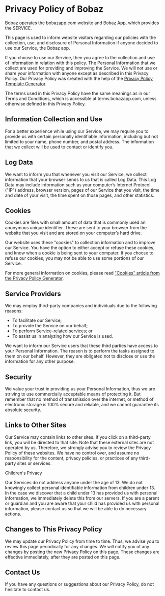 <h1>Privacy Policy of Bobaz</h1>
<p>Bobaz operates the bobazapp.com website and Bobaz App, which provides the SERVICE.</p>
<p>This page is used to inform website visitors regarding our policies with the collection, use, and disclosure of Personal Information if anyone decided to use our Service, the Bobaz app.</p>
<p>If you choose to use our Service, then you agree to the collection and use of information in relation with this policy. The Personal Information that we collect are used for providing and improving the Service. We will not use or share your information with anyone except as described in this Privacy Policy. Our Privacy Policy was created with the help of the <a href="https://www.privacypolicytemplate.net">Privacy Policy Template Generator</a>.</p>
<p>The terms used in this Privacy Policy have the same meanings as in our Terms and Conditions, which is accessible at terms.bobazapp.com, unless otherwise defined in this Privacy Policy.</p>
<h2>Information Collection and Use</h2>
<p>For a better experience while using our Service, we may require you to provide us with certain personally identifiable information, including but not limited to your name, phone number, and postal address. The information that we collect will be used to contact or identify you.</p>
<h2>Log Data</h2>
<p>We want to inform you that whenever you visit our Service, we collect information that your browser sends to us that is called Log Data. This Log Data may include information such as your computer’s Internet Protocol ("IP") address, browser version, pages of our Service that you visit, the time and date of your visit, the time spent on those pages, and other statistics.</p>
<h2>Cookies</h2>
<p>Cookies are files with small amount of data that is commonly used an anonymous unique identifier. These are sent to your browser from the website that you visit and are stored on your computer’s hard drive.</p>
<p>Our website uses these "cookies" to collection information and to improve our Service. You have the option to either accept or refuse these cookies, and know when a cookie is being sent to your computer. If you choose to refuse our cookies, you may not be able to use some portions of our Service.</p>
<p>For more general information on cookies, please read <a href="https://www.generateprivacypolicy.com/#cookies">"Cookies" article from the Privacy Policy Generator</a>.</p>
<h2>Service Providers</h2>
<p>We may employ third-party companies and individuals due to the following reasons:</p>
<ul>
<li>To facilitate our Service;</li>
<li>To provide the Service on our behalf;</li>
<li>To perform Service-related services; or</li>
<li>To assist us in analyzing how our Service is used.</li>
</ul>
<p>We want to inform our Service users that these third parties have access to your Personal Information. The reason is to perform the tasks assigned to them on our behalf. However, they are obligated not to disclose or use the information for any other purpose.</p>
<h2>Security</h2>
<p>We value your trust in providing us your Personal Information, thus we are striving to use commercially acceptable means of protecting it. But remember that no method of transmission over the internet, or method of electronic storage is 100% secure and reliable, and we cannot guarantee its absolute security.</p>
<h2>Links to Other Sites</h2>
<p>Our Service may contain links to other sites. If you click on a third-party link, you will be directed to that site. Note that these external sites are not operated by us. Therefore, we strongly advise you to review the Privacy Policy of these websites. We have no control over, and assume no responsibility for the content, privacy policies, or practices of any third-party sites or services.</p>
<p>Children's Privacy</p>
<p>Our Services do not address anyone under the age of 13. We do not knowingly collect personal identifiable information from children under 13. In the case we discover that a child under 13 has provided us with personal information, we immediately delete this from our servers. If you are a parent or guardian and you are aware that your child has provided us with personal information, please contact us so that we will be able to do necessary actions.</p>
<h2>Changes to This Privacy Policy</h2>
<p>We may update our Privacy Policy from time to time. Thus, we advise you to review this page periodically for any changes. We will notify you of any changes by posting the new Privacy Policy on this page. These changes are effective immediately, after they are posted on this page.</p>
<h2>Contact Us</h2>
<p>If you have any questions or suggestions about our Privacy Policy, do not hesitate to contact us.</p>
